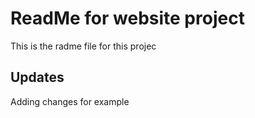 # ReadMe for website project 



This is the radme file for this projec

## Updates

Adding changes for example